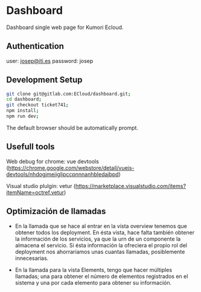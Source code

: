 # Dashboard
Dashboard single web page for Kumori Ecloud.

## Authentication
user: josep@iti.es
password: josep

## Development Setup
``` bash
git clone git@gitlab.com:ECloud/dashboard.git;
cd dashboard;
git checkout ticket741;
npm install;
npm run dev;
```
The default browser should be automatically prompt.

## Usefull tools
Web debug for chrome: vue devtools (https://chrome.google.com/webstore/detail/vuejs-devtools/nhdogjmejiglipccpnnnanhbledajbpd)

Visual studio plulgin: vetur (https://marketplace.visualstudio.com/items?itemName=octref.vetur)


## Optimización de llamadas
- En la llamada que se hace al entrar en la vista overview tenemos que obtener todos los deployment.
En ésta vista, hace falta también obtener la información de los servicios, ya que la urn de un componente la almacena el servicio. Si ésta información la ofreciera el propio rol del deployment nos ahorraríamos unas cuantas llamadas, posiblemente innecesarias.

- En la llamada para la vista Elements, tengo que hacer múltiples llamadas; una para obtener el número de elementos registrados en el sistema y una por cada elemento para obtener su información.